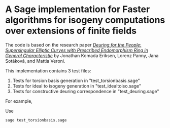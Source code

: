 # A Sage implementation for Faster algorithms for isogeny computations over extensions of finite fields

The code is based on the research paper
[*Deuring for the People: Supersingular Elliptic Curves with Prescribed Endomorphism Ring in General Characteristic*](//ia.cr/2023/106)
by Jonathan Komada Eriksen, Lorenz Panny, Jana Sotáková, and Mattia Veroni.

This implementation contains 3 test files:
1. Tests for torsion basis generation in "test_torsionbasis.sage"
2. Tests for ideal to isogeny generation in "test_idealtoiso.sage"
3. Tests for constructive deuring correspondence in "test_deuring.sage"

For example,

Use
```
sage test_torsionbasis.sage
```



